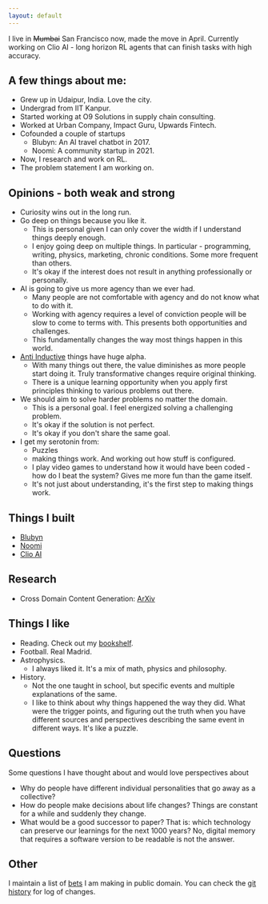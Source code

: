 ```yaml
---
layout: default
---
```


I live in ~~Mumbai~~ San Francisco now, made the move in April. Currently working on Clio AI - long horizon RL agents that can finish tasks with high accuracy.  

## A few things about me: 

- Grew up in Udaipur, India. Love the city.
- Undergrad from IIT Kanpur.
- Started working at O9 Solutions in supply chain consulting.
- Worked at Urban Company, Impact Guru, Upwards Fintech.
- Cofounded a couple of startups
  - Blubyn: An AI travel chatbot in 2017.
  - Noomi: A community startup in 2021.   
- Now, I research and work on RL.
- The problem statement I am working on. 

## Opinions - both weak and strong

- Curiosity wins out in the long run.
- Go deep on things because you like it. 
  - This is personal given I can only cover the width if I understand things deeply enough.
  - I enjoy going deep on multiple things. In particular - programming, writing, physics, marketing, chronic conditions. Some more frequent than others.
  - It's okay if the interest does not result in anything professionally or personally.
- AI is going to give us more agency than we ever had.
  - Many people are not comfortable with agency and do not know what to do with it.
  - Working with agency requires a level of conviction people will be slow to come to terms with. This presents both opportunities and challenges.
  - This fundamentally changes the way most things happen in this world.
- [Anti Inductive](https://slatestarcodex.com/2015/01/11/the-phatic-and-the-anti-inductive/) things have huge alpha.
  - With many things out there, the value diminishes as more people start doing it. Truly transformative changes require original thinking.
  - There is a unique learning opportunity when you apply first principles thinking to various problems out there. 
- We should aim to solve harder problems no matter the domain.
  - This is a personal goal. I feel energized solving a challenging problem. 
  - It's okay if the solution is not perfect.
  - It's okay if you don't share the same goal. 
- I get my serotonin from: 
  - Puzzles
  - making things work. And working out how stuff is configured. 
  - I play video games to understand how it would have been coded - how do I beat the system? Gives me more fun than the game itself.
  - It's not just about understanding, it's the first step to making things work. 


## Things I built
- [Blubyn](https://blubyn.com)
- [Noomi](https://getnoomi.com)
- [Clio AI](https://www.clioapp.ai)

## Research
- Cross Domain Content Generation: [ArXiv](https://arxiv.org/abs/2409.17171)

## Things I like
- Reading. Check out my [bookshelf](https://ankitmaloo.com/bookshelf).
- Football. Real Madrid.
- Astrophysics.
  - I always liked it. It's a mix of math, physics and philosophy.
- History. 
  - Not the one taught in school, but specific events and multiple explanations of the same. 
  - I like to think about why things happened the way they did. What were the trigger points, and figuring out the truth when you have different sources and perspectives describing the same event in different ways. It's like a puzzle.

## Questions
Some questions I have thought about and would love perspectives about
- Why do people have different individual personalities that go away as a collective? 
- How do people make decisions about life changes? Things are constant for a while and suddenly they change.
- What would be a good successor to paper? That is: which technology can preserve our learnings for the next 1000 years? No, digital memory that requires a software version to be readable is not the answer. 

## Other
I maintain a list of [bets](https://ankitmaloo.com/smallbets/) I am making in public domain. You can check the [git history](https://github.com/ankitmaloo/ankitm.github.io/commits/main/_posts/2025-03-05-smallbets.md) for log of changes. 